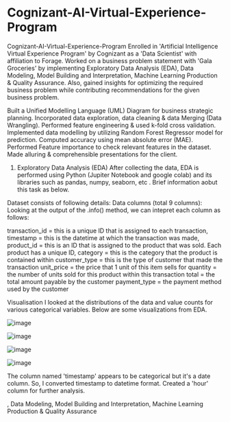 # Cognizant-AI-Virtual-Experience-Program
Cognizant-AI-Virtual-Experience-Program
Enrolled in 'Artificial Intelligence Virtual Experience Program' by Cognizant as a 'Data Scientist' with affiliation to Forage. Worked on a business problem statement with 'Gala Groceries' by implementing Exploratory Data Analysis (EDA), Data Modeling, Model Building and Interpretation, Machine Learning Production & Quality Assurance. Also, gained insights for optimizing the required business problem while contributing recommendations for the given business problem.

Built a Unified Modelling Language (UML) Diagram for business strategic planning.
Incorporated data exploration, data cleaning & data Merging (Data Wrangling).
Performed feature engineering & used k-fold cross validation.
Implemented data modelling by utilizing Random Forest Regressor model for prediction.
Computed accuracy using mean absolute error (MAE).
Performed Feature importance to check relevant features in the dataset.
Made alluring & comprehensible presentations for the client.


1. Exploratory Data Analysis (EDA)
After collecting the data, EDA is performed using Python (Jupiter Notebook and google colab) and its libraries such as pandas, numpy, seaborn, etc . Brief information aobut this task as below.

Dataset consists of following details:
Data columns (total 9 columns):
Looking at the output of the .info() method, we can intepret each column as follows:

transaction_id = this is a unique ID that is assigned to each transaction,
timestamp = this is the datetime at which the transaction was made,
product_id = this is an ID that is assigned to the product that was sold. Each product has a unique ID,
category = this is the category that the product is contained within
customer_type = this is the type of customer that made the transaction
unit_price = the price that 1 unit of this item sells for
quantity = the number of units sold for this product within this transaction
total = the total amount payable by the customer
payment_type = the payment method used by the customer



Visualisation
I looked at the distributions of the data and value counts for various categorical variables. Below are some visualizations from EDA.

![image](https://user-images.githubusercontent.com/112246352/197334973-1caec0e6-fd1b-47e1-97d9-52d09aad6acf.png)


![image](https://user-images.githubusercontent.com/112246352/197334980-bd221048-7f98-4636-952a-6c2a9dee1b73.png)


![image](https://user-images.githubusercontent.com/112246352/197334991-983bb625-19ac-4f5f-a3c8-e2159a9faf95.png)


![image](https://user-images.githubusercontent.com/112246352/197334999-91448297-1ad4-4775-871f-dc56fecf2b7f.png)





The column named 'timestamp' appears to be categorical but it's a date column. So, I converted timestamp to datetime format. Created a 'hour' column for further analysis.



, Data Modeling, Model Building and Interpretation, Machine Learning Production & Quality Assurance
